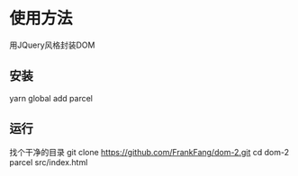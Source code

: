 # 使用方法
用JQuery风格封装DOM
## 安装
yarn global add parcel
## 运行
找个干净的目录
git clone https://github.com/FrankFang/dom-2.git
cd dom-2
parcel src/index.html
